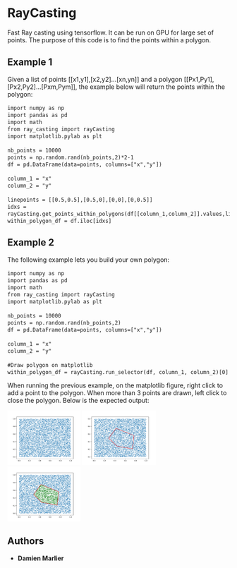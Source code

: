 # RayCasting

Fast Ray casting using tensorflow. It can be run on GPU for large set of points.
The purpose of this code is to find the points within a polygon.

## Example 1

Given a list of points [[x1,y1],[x2,y2]...[xn,yn]] and a polygon [[Px1,Py1],[Px2,Py2]...[Pxm,Pym]], the example below will return the points within the polygon:

```
import numpy as np
import pandas as pd
import math
from ray_casting import rayCasting
import matplotlib.pylab as plt

nb_points = 10000
points = np.random.rand(nb_points,2)*2-1
df = pd.DataFrame(data=points, columns=["x","y"])

column_1 = "x"
column_2 = "y"

linepoints = [[0.5,0.5],[0.5,0],[0,0],[0,0.5]]
idxs = rayCasting.get_points_within_polygons(df[[column_1,column_2]].values,linepoints)
within_polygon_df = df.iloc[idxs]
```

## Example 2

The following example lets you build your own polygon:

```
import numpy as np
import pandas as pd
import math
from ray_casting import rayCasting
import matplotlib.pylab as plt

nb_points = 10000
points = np.random.rand(nb_points,2)
df = pd.DataFrame(data=points, columns=["x","y"])

column_1 = "x"
column_2 = "y"

#Draw polygon on matplotlib
within_polygon_df = rayCasting.run_selector(df, column_1, column_2)[0]
```

When running the previous example, on the matplotlib figure, right click to add a point to the polygon. When more than 3 points are drawn, left click to close the polygon. Below is the expected output:

<p float="center">
	<img src="https://github.com/damienmarlier51/RayCasting/blob/master/pictures/Figure_1.png" width="33%"/>
	<img src="https://github.com/damienmarlier51/RayCasting/blob/master/pictures/Figure_2.png" width="33%"/>
	<img src="https://github.com/damienmarlier51/RayCasting/blob/master/pictures/Figure_3.png" width="33%"/>
</p>


## Authors

* **Damien Marlier**